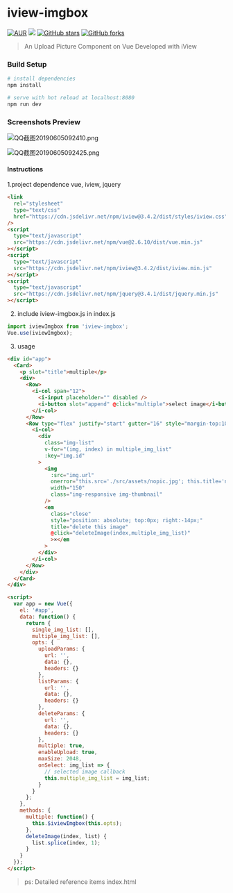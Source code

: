 # iview-imgbox

[![AUR](https://img.shields.io/npm/v/iview-imgbox.svg)](https://www.npmjs.com/package/iview-imgbox)
[![](https://img.shields.io/badge/Author-poplanchong-orange.svg)](http://www.poplanchong.top)
[![GitHub stars](https://img.shields.io/github/stars/poplanchong123/iview-imgbox.svg?style=social&label=Stars)](https://github.com/poplanchong123/iview-imgbox)
[![GitHub forks](https://img.shields.io/github/forks/poplanchong123/iview-imgbox.svg?style=social&label=Fork)](https://github.com/poplanchong123/iview-imgbox)

> An Upload Picture Component on Vue Developed with iView

### Build Setup

```bash
# install dependencies
npm install

# serve with hot reload at localhost:8080
npm run dev

```

### Screenshots Preview

![QQ截图20190605092410.png](https://i.loli.net/2019/06/05/5cf7194cbb04843451.png)

![QQ截图20190605092425.png](https://i.loli.net/2019/06/05/5cf7194cd78d213157.png)

#### Instructions

1.project dependence vue, iview, jquery

```html
<link
  rel="stylesheet"
  type="text/css"
  href="https://cdn.jsdelivr.net/npm/iview@3.4.2/dist/styles/iview.css"
/>
<script
  type="text/javascript"
  src="https://cdn.jsdelivr.net/npm/vue@2.6.10/dist/vue.min.js"
></script>
<script
  type="text/javascript"
  src="https://cdn.jsdelivr.net/npm/iview@3.4.2/dist/iview.min.js"
></script>
<script
  type="text/javascript"
  src="https://cdn.jsdelivr.net/npm/jquery@3.4.1/dist/jquery.min.js"
></script>
```

2. include iview-imgbox.js in index.js

```js
import iviewImgbox from 'iview-imgbox';
Vue.use(iviewImgbox);
```

3. usage

```html
<div id="app">
  <Card>
    <p slot="title">multiple</p>
    <div>
      <Row>
        <i-col span="12">
          <i-input placeholder="" disabled />
          <i-button slot="append" @click="multiple">select image</i-button>
        </i-col>
      </Row>
      <Row type="flex" justify="start" gutter="16" style="margin-top:10px;">
        <i-col>
          <div
            class="img-list"
            v-for="(img, index) in multiple_img_list"
            :key="img.id"
          >
            <img
              :src="img.url"
              onerror="this.src='./src/assets/nopic.jpg'; this.title='no pic.'; this.onerror=null;"
              width="150"
              class="img-responsive img-thumbnail"
            />
            <em
              class="close"
              style="position: absolute; top:0px; right:-14px;"
              title="delete this image"
              @click="deleteImage(index,multiple_img_list)"
              >×</em
            >
          </div>
        </i-col>
      </Row>
    </div>
  </Card>
</div>
```

```html
<script>
  var app = new Vue({
    el: '#app',
    data: function() {
      return {
        single_img_list: [],
        multiple_img_list: [],
        opts: {
          uploadParams: {
            url: '',
            data: {},
            headers: {}
          },
          listParams: {
            url: '',
            data: {},
            headers: {}
          },
          deleteParams: {
            url: '',
            data: {},
            headers: {}
          },
          multiple: true,
          enableUpload: true,
          maxSize: 2048,
          onSelect: img_list => {
            // selected image callback
            this.multiple_img_list = img_list;
          }
        }
      };
    },
    methods: {
      multiple: function() {
        this.$iviewImgbox(this.opts);
      },
      deleteImage(index, list) {
        list.splice(index, 1);
      }
    }
  });
</script>
```

> ps: Detailed reference items index.html
